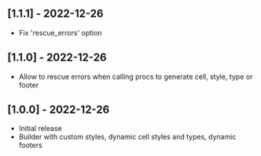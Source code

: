## [1.1.1] - 2022-12-26

- Fix 'rescue_errors' option

## [1.1.0] - 2022-12-26

- Allow to rescue errors when calling procs to generate cell, style, type or footer

## [1.0.0] - 2022-12-26

- Initial release
- Builder with custom styles, dynamic cell styles and types, dynamic footers
